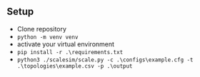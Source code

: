 ## Setup

* Clone repository
* ```python -m venv venv```
* activate your virtual environment
* ```pip install -r .\requirements.txt```
* ```python3 ./scalesim/scale.py -c .\configs\example.cfg -t .\topologies\example.csv -p .\output```

